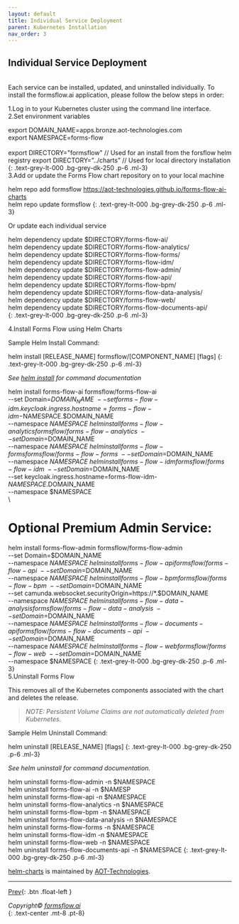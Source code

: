 ```yaml
---
layout: default
title: Individual Service Deployment
parent: Kubernetes Installation
nav_order: 3
---
```


## Individual Service Deployment
\
Each service can be installed, updated, and uninstalled individually. To install the formsflow.ai application, please follow the below steps in order:

1.Log in to your Kubernetes cluster using the command line interface.  
2.Set environment variables

  export DOMAIN_NAME=apps.bronze.aot-technologies.com  
  export NAMESPACE=forms-flow  
  \
  export DIRECTORY="formsflow" // Used for an install from the forsflow helm registry
  export DIRECTORY=”../charts” // Used for local directory installation
 {: .text-grey-lt-000 .bg-grey-dk-250 .p-6 .ml-3}  
 3.Add or update the Forms Flow chart repository on to your local machine  

 helm repo add formsflow https://aot-technologies.github.io/forms-flow-ai-charts  
 helm repo update formsflow
 {: .text-grey-lt-000 .bg-grey-dk-250 .p-6 .ml-3}  

 Or update each individual service   
 

 helm dependency update $DIRECTORY/forms-flow-ai/  
 helm dependency update $DIRECTORY/forms-flow-analytics/  
 helm dependency update $DIRECTORY/forms-flow-forms/  
 helm dependency update $DIRECTORY/forms-flow-idm/  
 helm dependency update $DIRECTORY/forms-flow-admin/  
 helm dependency update $DIRECTORY/forms-flow-api/  
 helm dependency update $DIRECTORY/forms-flow-bpm/  
 helm dependency update $DIRECTORY/forms-flow-data-analysis/  
 helm dependency update $DIRECTORY/forms-flow-web/  
 helm dependency update $DIRECTORY/forms-flow-documents-api/  
 {: .text-grey-lt-000 .bg-grey-dk-250 .p-6 .ml-3} 

 4.Install Forms Flow using Helm Charts  

 Sample Helm Install Command:

 helm install [RELEASE_NAME] formsflow/[COMPONENT_NAME] [flags]
 {: .text-grey-lt-000 .bg-grey-dk-250 .p-6 .ml-3}  

 *See [helm install](https://helm.sh/docs/helm/helm_install/) for command documentation* 

 helm install forms-flow-ai formsflow/forms-flow-ai \
 --set Domain=$DOMAIN_NAME \ 
 --set forms-flow-idm.keycloak.ingress.hostname=forms-flow-idm-$NAMESPACE.$DOMAIN_NAME \
 --namespace $NAMESPACE  
\
 helm install forms-flow-analytics formsflow/forms-flow-analytics \
 --set Domain=$DOMAIN_NAME \
 --namespace $NAMESPACE   
\
 helm install forms-flow-forms formsflow/forms-flow-forms \
 --set Domain=$DOMAIN_NAME \
 --namespace $NAMESPACE   
\
 helm install forms-flow-idm formsflow/forms-flow-idm \
 --set Domain=$DOMAIN_NAME \
 --set keycloak.ingress.hostname=forms-flow-idm-$NAMESPACE.$DOMAIN_NAME \
 --namespace $NAMESPACE
\
\
 # Optional Premium Admin Service:  
 helm install forms-flow-admin formsflow/forms-flow-admin \
 --set Domain=$DOMAIN_NAME \
 --namespace $NAMESPACE   
\
 helm install forms-flow-api formsflow/forms-flow-api \
 --set Domain=$DOMAIN_NAME \
 --namespace $NAMESPACE   
\
 helm install forms-flow-bpm formsflow/forms-flow-bpm \
 --set Domain=$DOMAIN_NAME \
 --set camunda.websocket.securityOrigin=https://*.$DOMAIN_NAME \
 --namespace $NAMESPACE   
\
 helm install forms-flow-data-analysis formsflow/forms-flow-data-analysis \
 --set Domain=$DOMAIN_NAME \
 --namespace $NAMESPACE   
\
 helm install forms-flow-documents-api formsflow/forms-flow-documents-api \
 --set Domain=$DOMAIN_NAME \
 --namespace $NAMESPACE   
\                   
 helm install forms-flow-web formsflow/forms-flow-web \
 --set Domain=$DOMAIN_NAME \
 --namespace $NAMESPACE
{: .text-grey-lt-000 .bg-grey-dk-250 .p-6 .ml-3}  
5.Uninstall Forms Flow  

This removes all of the Kubernetes components associated with the chart and deletes the release.  

> *NOTE: Persistent Volume Claims are not automatically deleted from Kubernetes.*  

Sample Helm Uninstall Command:  
 
helm uninstall [RELEASE_NAME] [flags]
{: .text-grey-lt-000 .bg-grey-dk-250 .p-6 .ml-3}   

*See helm uninstall for command documentation.*  
 
helm uninstall forms-flow-admin -n $NAMESPACE
\
helm uninstall forms-flow-ai -n $NAMESP
\
helm uninstall forms-flow-api -n $NAMESPACE
\
helm uninstall forms-flow-analytics -n $NAMESPACE
\
helm uninstall forms-flow-bpm -n $NAMESPACE
\
helm uninstall forms-flow-data-analysis -n $NAMESPACE
\
helm uninstall forms-flow-forms -n $NAMESPACE
\
helm uninstall forms-flow-idm -n $NAMESPACE
\
helm uninstall forms-flow-web -n $NAMESPACE
\
helm uninstall forms-flow-documents-api -n $NAMESPACE
{: .text-grey-lt-000 .bg-grey-dk-250 .p-6 .ml-3}  

[helm-charts](https://github.com/AOT-Technologies/forms-flow-ai-charts) is maintained by [AOT-Technologies](https://github.com/AOT-Technologies).


--- 
[Prev](/forms-flow-installation-doc/Pages/Kubernetes/KubernetesQuick.html){: .btn .float-left }

*Copyright© [formsflow.ai](https://formsflow.ai/)*   
{: .text-center .mt-8 .pt-8}